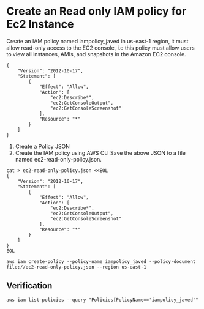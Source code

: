 # Create an Read only IAM policy for Ec2 Instance

Create an IAM policy named iampolicy_javed in us-east-1 region, it must allow read-only access to the EC2 console, i.e this policy must allow users to view all instances, AMIs, and snapshots in the Amazon EC2 console.

```
{
    "Version": "2012-10-17",
    "Statement": [
        {
            "Effect": "Allow",
            "Action": [
                "ec2:Describe*",
                "ec2:GetConsoleOutput",
                "ec2:GetConsoleScreenshot"
            ],
            "Resource": "*"
        }
    ]
}
```

1. Create a Policy JSON
2. Create the IAM policy using AWS CLI
Save the above JSON to a file named ec2-read-only-policy.json.

```
cat > ec2-read-only-policy.json <<EOL
{
    "Version": "2012-10-17",
    "Statement": [
        {
            "Effect": "Allow",
            "Action": [
                "ec2:Describe*",
                "ec2:GetConsoleOutput",
                "ec2:GetConsoleScreenshot"
            ],
            "Resource": "*"
        }
    ]
}
EOL

```

```
aws iam create-policy --policy-name iampolicy_javed --policy-document file://ec2-read-only-policy.json --region us-east-1

```

## Verification

```
aws iam list-policies --query "Policies[PolicyName=='iampolicy_javed'"

```